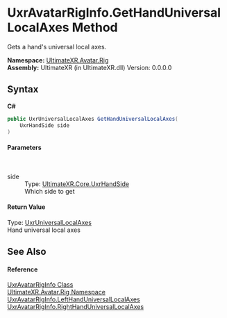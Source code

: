 # UxrAvatarRigInfo.GetHandUniversalLocalAxes Method 
 

Gets a hand's universal local axes.

**Namespace:**&nbsp;<a href="N_UltimateXR_Avatar_Rig">UltimateXR.Avatar.Rig</a><br />**Assembly:**&nbsp;UltimateXR (in UltimateXR.dll) Version: 0.0.0.0

## Syntax

**C#**<br />
``` C#
public UxrUniversalLocalAxes GetHandUniversalLocalAxes(
	UxrHandSide side
)
```


#### Parameters
&nbsp;<dl><dt>side</dt><dd>Type: <a href="T_UltimateXR_Core_UxrHandSide">UltimateXR.Core.UxrHandSide</a><br />Which side to get</dd></dl>

#### Return Value
Type: <a href="T_UltimateXR_Core_Math_UxrUniversalLocalAxes">UxrUniversalLocalAxes</a><br />Hand universal local axes

## See Also


#### Reference
<a href="T_UltimateXR_Avatar_Rig_UxrAvatarRigInfo">UxrAvatarRigInfo Class</a><br /><a href="N_UltimateXR_Avatar_Rig">UltimateXR.Avatar.Rig Namespace</a><br /><a href="P_UltimateXR_Avatar_Rig_UxrAvatarRigInfo_LeftHandUniversalLocalAxes">UxrAvatarRigInfo.LeftHandUniversalLocalAxes</a><br /><a href="P_UltimateXR_Avatar_Rig_UxrAvatarRigInfo_RightHandUniversalLocalAxes">UxrAvatarRigInfo.RightHandUniversalLocalAxes</a><br />